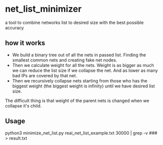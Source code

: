 # net_list_minimizer
a tool to combine networks list to desired size with the best possible accuracy

## how it works
* We build a binary tree out of all the nets in passed list. Finding the smallest common nets and creating fake net nodes.
* Then we calculate weight for all the nets. Weight is as bigger as much we can reduce the list size if we collapse the net. And as lower as many bad IPs are covered by that net.
* Then we recursively collapse nets starting from those who has the biggest weight (the biggest weight is infinity) until we have desired list size.

The difficult thing is that weight of the parent nets is changed when we collapse it's child.

## Usage

python3 minimize_net_list.py real_net_list_example.txt 30000 | grep -v ### > result.txt
